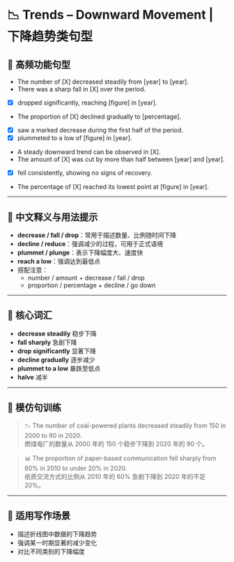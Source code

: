 # 📉 Trends – Downward Movement | 下降趋势类句型

## 🔹 高频功能句型

- The number of [X] decreased steadily from [year] to [year].
- There was a sharp fall in [X] over the period.
- [X] dropped significantly, reaching [figure] in [year].
- The proportion of [X] declined gradually to [percentage].
- [X] saw a marked decrease during the first half of the period.
- [X] plummeted to a low of [figure] in [year].
- A steady downward trend can be observed in [X].
- The amount of [X] was cut by more than half between [year] and [year].
- [X] fell consistently, showing no signs of recovery.
- The percentage of [X] reached its lowest point at [figure] in [year].

---

## 🔹 中文释义与用法提示

- **decrease / fall / drop**：常用于描述数量、比例随时间下降  
- **decline / reduce**：强调减少的过程，可用于正式语境  
- **plummet / plunge**：表示下降幅度大、速度快  
- **reach a low**：强调达到最低点  
- 搭配注意：  
  - number / amount + decrease / fall / drop  
  - proportion / percentage + decline / go down

---

## 🔹 核心词汇

- **decrease steadily** 稳步下降  
- **fall sharply** 急剧下降  
- **drop significantly** 显著下降  
- **decline gradually** 逐步减少  
- **plummet to a low** 暴跌至低点  
- **halve** 减半  

---

## 🔹 模仿句训练

> 📉 The number of coal-powered plants decreased steadily from 150 in 2000 to 90 in 2020.  
> 燃煤电厂的数量从 2000 年的 150 个稳步下降到 2020 年的 90 个。

> 📊 The proportion of paper-based communication fell sharply from 60% in 2010 to under 20% in 2020.  
> 纸质交流方式的比例从 2010 年的 60% 急剧下降到 2020 年的不足 20%。

---

## 🔹 适用写作场景

- 描述折线图中数据的下降趋势  
- 强调某一时期显著的减少变化  
- 对比不同类别的下降幅度
